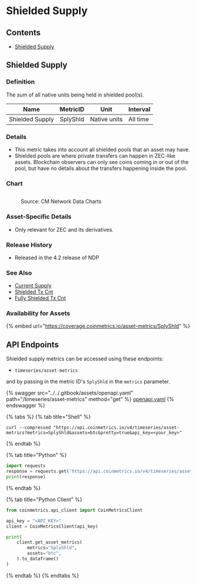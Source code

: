 # Shielded Supply

## Contents

* [Shielded Supply](subcategory.md#splyshld)

## Shielded Supply <a href="#splyshld" id="splyshld"></a>

### Definition

The sum of all native units being held in shielded pool(s).

| Name            | MetricID | Unit         | Interval |
| --------------- | -------- | ------------ | -------- |
| Shielded Supply | SplyShld | Native units | All time |

### Details

* This metric takes into account all shielded pools that an asset may have.
* Shielded pools are where private transfers can happen in ZEC-like assets. Blockchain observers can only see coins coming in or out of the pool, but have no details about the transfers happening inside the pool.

### Chart

<figure><img src="../../.gitbook/assets/Coin_Metrics_Network_Data_2022-09-16T12-33.png" alt=""><figcaption><p>Source: CM Network Data Charts</p></figcaption></figure>

### Asset-Specific Details

* Only relevant for ZEC and its derivatives.

### Release History

* Released in the 4.2 release of NDP

### See Also

* [Current Supply](https://docs.coinmetrics.io/asset-metrics/supply/splycur)
* [Shielded Tx Cnt](https://docs.coinmetrics.io/asset-metrics/transactions/txshldcnt)
* [Fully Shielded Tx Cnt](https://docs.coinmetrics.io/asset-metrics/transactions/txshldfullcnt)

### Availability for Assets

{% embed url="https://coverage.coinmetrics.io/asset-metrics/SplyShld" %}

## API Endpoints

Shielded supply metrics can be accessed using these endpoints:

* `timeseries/asset-metrics`

and by passing in the metric ID's `SplyShld` in the `metrics` parameter.

{% swagger src="../../.gitbook/assets/openapi.yaml" path="/timeseries/asset-metrics" method="get" %}
[openapi.yaml](../../.gitbook/assets/openapi.yaml)
{% endswagger %}

{% tabs %}
{% tab title="Shell" %}
```shell
curl --compressed "https://api.coinmetrics.io/v4/timeseries/asset-metrics?metrics=SplyShld&assets=btc&pretty=true&api_key=<your_key>"
```
{% endtab %}

{% tab title="Python" %}
```python
import requests
response = requests.get('https://api.coinmetrics.io/v4/timeseries/asset-metrics?metrics=SplyShld&assets=btc&pretty=true&api_key=<your_key>').json()
print(response)
```
{% endtab %}

{% tab title="Python Client" %}
```python
from coinmetrics.api_client import CoinMetricsClient

api_key = "<API_KEY>"
client = CoinMetricsClient(api_key)

print(
    client.get_asset_metrics(
        metrics="SplyShld", 
        assets="btc",
    ).to_dataframe()
)
```
{% endtab %}
{% endtabs %}
